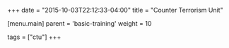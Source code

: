 +++
date = "2015-10-03T22:12:33-04:00"
title = "Counter Terrorism Unit"

[menu.main]
  parent = 'basic-training'
  weight = 10

tags = ["ctu"]
+++
